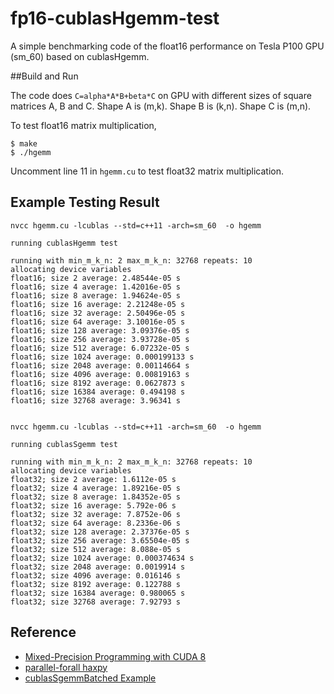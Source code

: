 # fp16-cublasHgemm-test
A simple benchmarking code of the float16 performance on Tesla P100 GPU (sm_60) based on cublasHgemm.

##Build and Run

The code does `C=alpha*A*B+beta*C` on GPU with different sizes of square matrices A, B and C. Shape A is (m,k). Shape B is (k,n). Shape C is (m,n).

To test float16 matrix multiplication,

```shell
$ make
$ ./hgemm
```

Uncomment line 11 in `hgemm.cu` to test float32 matrix multiplication.

## Example Testing Result

```shell
nvcc hgemm.cu -lcublas --std=c++11 -arch=sm_60  -o hgemm

running cublasHgemm test

running with min_m_k_n: 2 max_m_k_n: 32768 repeats: 10
allocating device variables
float16; size 2 average: 2.48544e-05 s 
float16; size 4 average: 1.42016e-05 s 
float16; size 8 average: 1.94624e-05 s 
float16; size 16 average: 2.21248e-05 s 
float16; size 32 average: 2.50496e-05 s 
float16; size 64 average: 3.10016e-05 s 
float16; size 128 average: 3.09376e-05 s 
float16; size 256 average: 3.93728e-05 s 
float16; size 512 average: 6.07232e-05 s 
float16; size 1024 average: 0.000199133 s 
float16; size 2048 average: 0.00114664 s 
float16; size 4096 average: 0.00819163 s 
float16; size 8192 average: 0.0627873 s 
float16; size 16384 average: 0.494198 s 
float16; size 32768 average: 3.96341 s 


nvcc hgemm.cu -lcublas --std=c++11 -arch=sm_60  -o hgemm

running cublasSgemm test

running with min_m_k_n: 2 max_m_k_n: 32768 repeats: 10
allocating device variables
float32; size 2 average: 1.6112e-05 s 
float32; size 4 average: 1.89216e-05 s 
float32; size 8 average: 1.84352e-05 s 
float32; size 16 average: 5.792e-06 s 
float32; size 32 average: 7.8752e-06 s 
float32; size 64 average: 8.2336e-06 s 
float32; size 128 average: 2.37376e-05 s 
float32; size 256 average: 3.65504e-05 s 
float32; size 512 average: 8.088e-05 s 
float32; size 1024 average: 0.000374634 s 
float32; size 2048 average: 0.0019914 s 
float32; size 4096 average: 0.016146 s 
float32; size 8192 average: 0.122788 s 
float32; size 16384 average: 0.980065 s 
float32; size 32768 average: 7.92793 s 
```

## Reference

* [Mixed-Precision Programming with CUDA 8](https://devblogs.nvidia.com/parallelforall/mixed-precision-programming-cuda-8/)
* [parallel-forall haxpy](https://github.com/parallel-forall/code-samples/tree/master/posts/mixed-precision)
* [cublasSgemmBatched Example](https://github.com/pyrovski/cublasSgemmBatched-example)




